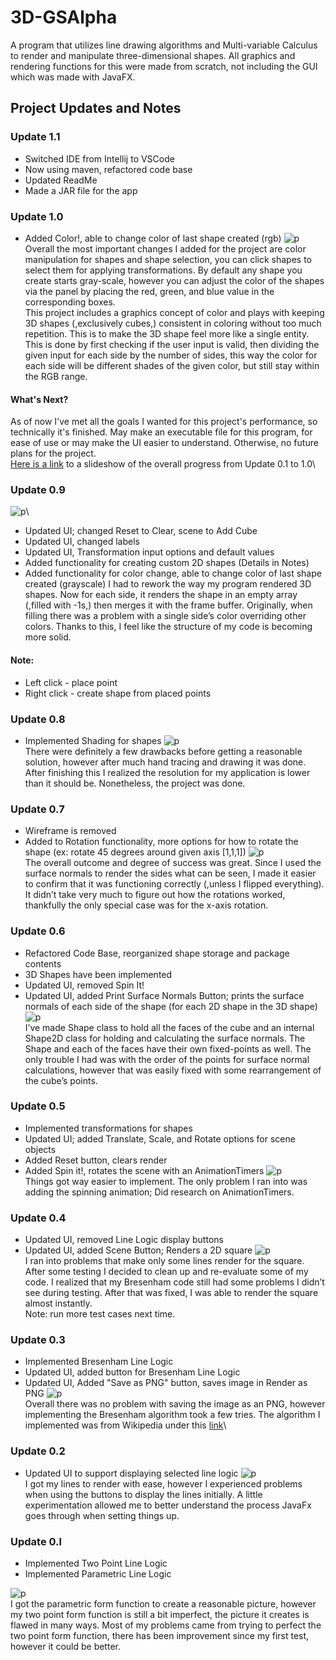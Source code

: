 # 3D-GSAlpha
A program that utilizes line drawing algorithms and Multi-variable Calculus to render and manipulate three-dimensional shapes. All graphics and rendering functions for this were made from scratch, not including the GUI which was made with JavaFX.

## Project Updates and Notes
### Update 1.1
- Switched IDE from Intellij to VSCode
- Now using maven, refactored code base
- Updated ReadMe
- Made a JAR file for the app

### Update 1.0
- Added Color!, able to change color of last shape created (rgb)
![p](img-preview/preview10.png)\
Overall the most important changes I added for the project are color manipulation for shapes and shape selection, you can click shapes to select them for applying transformations. 
By default any shape you create starts gray-scale, however you can adjust the color of the shapes via the panel by placing the red, green, and blue value in the corresponding boxes.\
This project includes a graphics concept of color and plays with keeping 3D shapes (,exclusively cubes,) consistent in coloring without too much repetition. This is to make the 3D shape feel more like a single entity. 
This is done by first checking if the user input is valid, then dividing the given input for each side by the number of sides, this way the color for each side will be different shades of the given color, but still stay within the RGB range.

#### What's Next?
As of now I've met all the goals I wanted for this project's performance, so technically it's finished. May make an executable file for this program, 
for ease of use or may make the UI easier to understand. Otherwise, no future plans for the project.\
[Here is a link](https://docs.google.com/presentation/d/1Di47DpCoiyYVsK7C8TN2UjEIrhWodFrH0cdEERU8Zu8/edit?usp=sharing) to a slideshow of the overall progress from Update 0.1 to 1.0\

### Update 0.9

![p](img-preview/preview9.png)\
- Updated UI; changed Reset to Clear, scene to Add Cube
- Updated UI, changed labels
- Updated UI, Transformation input options and default values
- Added functionality for creating custom 2D shapes (Details in Notes)
- Added functionality for color change, able to change color of last shape created (grayscale)
I had to rework the way my program rendered 3D shapes. Now for each side, it renders the shape in an empty array (,filled with -1s,) then merges it with the frame buffer. Originally, when filling there was a problem with a single side’s color overriding other colors. Thanks to this, I feel like the structure of my code is becoming more solid.
#### Note: 
- Left click - place point
- Right click - create shape from placed points

### Update 0.8
- Implemented Shading for shapes
![p](img-preview/preview8.png)\
There were definitely a few drawbacks before getting a reasonable solution, however after much hand tracing and drawing it was done. 
After finishing this I realized the resolution for my application is lower than it should be. Nonetheless, the project was done. 

### Update 0.7
- Wireframe is removed
- Added to Rotation functionality, more options for how to rotate the shape (ex: rotate 45 degrees around given axis [1,1,1])
![p](img-preview/preview7.png)\
The overall outcome and degree of success was great. Since I used the surface normals to render the sides what can be seen, I made it easier to confirm that it was functioning correctly (,unless I flipped everything). It didn’t take very much to figure out how the rotations worked, thankfully the only special case was for the x-axis rotation.

### Update 0.6
- Refactored Code Base, reorganized shape storage and package contents
- 3D Shapes have been implemented
- Updated UI, removed Spin It!
- Updated UI, added Print Surface Normals Button; prints the surface normals of each side of the shape (for each 2D shape in the 3D shape)
![p](img-preview/preview6.png)\
I’ve made Shape class to hold all the faces of the cube and an internal Shape2D class for holding and calculating the surface normals. The Shape and each of the faces have their own fixed-points as well. The only trouble I had was with the order of the points for surface normal calculations, however that was easily fixed with some rearrangement of the cube’s points.

### Update 0.5
- Implemented transformations for shapes
- Updated UI; added Translate, Scale, and Rotate options for scene objects
- Added Reset button, clears render
- Added Spin it!, rotates the scene with an AnimationTimers
![p](img-preview/preview5.png)\
Things got way easier to implement. The only problem I ran into was adding the spinning animation; Did research on AnimationTimers.

### Update 0.4
- Updated UI, removed Line Logic display buttons
- Updated UI, added Scene Button; Renders a 2D square
![p](img-preview/preview4.png)\
I ran into problems that make only some lines render for the square. After some testing I decided to clean up and re-evaluate some of my code. I realized that my Bresenham code still had some problems I didn’t see during testing. After that was fixed, I was able to render the square almost instantly.\
Note: run more test cases next time.

### Update 0.3
- Implemented Bresenham Line Logic
- Updated UI, added button for Bresenham Line Logic
- Updated UI, Added "Save as PNG" button, saves image in Render as PNG
![p](img-preview/preview3.png)\
Overall there was no problem with saving the image as an PNG, however implementing the Bresenham algorithm took a few tries. The algorithm I implemented was from Wikipedia under this [link](https://en.wikipedia.org/wiki/Bresenham%27s_line_algorithm#Algorithm)\

### Update 0.2
- Updated UI to support displaying selected line logic
![p](img-preview/preview2.png)\
I got my lines to render with ease, however I experienced problems when using the buttons to display the lines initially. A little experimentation allowed me to better understand the process JavaFx goes through when setting things up. 

### Update 0.l
- Implemented Two Point Line Logic
- Implemented Parametric Line Logic

![p](img-preview/preview1.png)\
I got the parametric form function to create a reasonable picture, however my two point form function is still a bit imperfect, the picture it creates is flawed in many ways. Most of my problems came from trying to perfect the two point form function, there has been improvement since my first test, however it could be better. 
